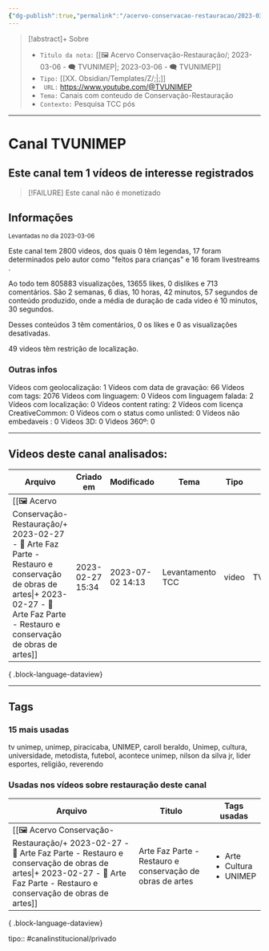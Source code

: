```yaml
---
{"dg-publish":true,"permalink":"/acervo-conservacao-restauracao/2023-03-06-tvunimep/","tags":["🖼️/🗨️"]}
---
```


>[!abstract]+ Sobre
>- `Titulo da nota:`  [[🖼️ Acervo Conservação-Restauração/; 2023-03-06 - 🗨️ TVUNIMEP\|; 2023-03-06 - 🗨️ TVUNIMEP]]
>- `Tipo:`  [[XX. Obsidian/Templates/Z/;\|;]]
>- ` URL:`  https://www.youtube.com/@TVUNIMEP
>- `Tema:`  Canais com conteudo de Conservação-Restauração
>- ` Contexto: ` Pesquisa TCC pós
***

# Canal TVUNIMEP
## Este canal tem 1 vídeos de interesse registrados
>[!FAILURE] Este canal não é monetizado
## Informações
<small> Levantadas no dia 2023-03-06 </small>


Este canal tem 2800 videos, dos quais 0 têm legendas, 17 foram determinados pelo autor como "feitos para crianças" e 16 foram livestreams .

Ao todo tem 805883 visualizações, 13655 likes, 0 dislikes e 713 comentários.
São 2 semanas, 6 dias, 10 horas, 42 minutos, 57 segundos de conteúdo produzido, onde a média de duração de cada video é 10 minutos, 30 segundos.

Desses conteúdos 3 têm comentários, 0 os likes e 0 as visualizações desativadas.

49 videos têm restrição de localização.

### Outras infos

Vídeos com geolocalização: 1
Vídeos com data de gravação: 66
Vídeos com tags: 2076
Vídeos com linguagem: 0
Vídeos com linguagem falada: 2
Vídeos com localização: 0
Vídeos content rating: 2
Vídeos com licença CreativeCommon: 0
Vídeos com o status como unlisted: 0
Vídeos não embedaveis : 0
Vídeos 3D: 0
Videos 360º: 0

***
## Videos deste canal analisados:
| Arquivo                                                                                                                                                                                                    | Criado em        | Modificado       | Tema             | Tipo  | Canal    |
| ---------------------------------------------------------------------------------------------------------------------------------------------------------------------------------------------------------- | ---------------- | ---------------- | ---------------- | ----- | -------- |
| [[🖼️ Acervo Conservação-Restauração/+ 2023-02-27   -  🎥️ Arte Faz Parte - Restauro e conservação de obras de artes\|+ 2023-02-27   -  🎥️ Arte Faz Parte - Restauro e conservação de obras de artes]] | 2023-02-27 15:34 | 2023-07-02 14:13 | Levantamento TCC | video | TVUNIMEP |

{ .block-language-dataview}
***

## Tags
### 15 mais usadas

tv unimep, unimep, piracicaba, UNIMEP, caroll beraldo, Unimep, cultura, universidade, metodista, futebol, acontece unimep, nilson da silva jr, lider esportes, religião, reverendo

### Usadas nos vídeos sobre restauração deste canal
| Arquivo                                                                                                                                                                                                    | Titulo                                                    | Tags usadas                                           |
| ---------------------------------------------------------------------------------------------------------------------------------------------------------------------------------------------------------- | --------------------------------------------------------- | ----------------------------------------------------- |
| [[🖼️ Acervo Conservação-Restauração/+ 2023-02-27   -  🎥️ Arte Faz Parte - Restauro e conservação de obras de artes\|+ 2023-02-27   -  🎥️ Arte Faz Parte - Restauro e conservação de obras de artes]] | Arte Faz Parte - Restauro e conservação de obras de artes | <ul><li>Arte</li><li>Cultura</li><li>UNIMEP</li></ul> |

{ .block-language-dataview}


tipo:: #canalinstitucional/privado